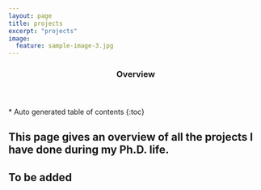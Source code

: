 ```yaml
---
layout: page
title: projects
excerpt: "projects"
image:
  feature: sample-image-3.jpg
---
```


<section id="table-of-contents" class="toc">
  <header>
    <h3>Overview</h3>
  </header>
<div id="drawer" markdown="1">
*  Auto generated table of contents
{:toc}
</div>
</section><!-- /#table-of-contents -->

This page gives an overview of all the projects I have done during my Ph.D. life.
---
## To be added
